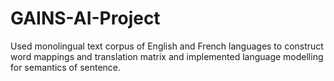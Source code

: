 # GAINS-AI-Project
Used monolingual text corpus of English and French languages to construct word mappings and translation matrix and implemented language modelling for semantics of sentence.
